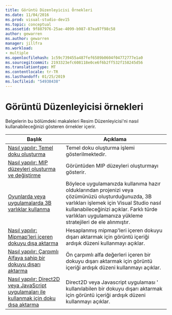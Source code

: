 ```yaml
---
title: Görüntü Düzenleyicisi Örnekleri
ms.date: 11/04/2016
ms.prod: visual-studio-dev15
ms.topic: conceptual
ms.assetid: 9f887976-25ae-4099-b987-87ea97f98c58
author: gewarren
ms.author: gewarren
manager: jillfra
ms.workload:
- multiple
ms.openlocfilehash: 1c59c739455a487fef6589b0604f04772777e1a0
ms.sourcegitcommit: 2193323efc608118e0ce6f6b2ff532f158245d56
ms.translationtype: MT
ms.contentlocale: tr-TR
ms.lasthandoff: 01/25/2019
ms.locfileid: "54938438"
---
```

# <a name="image-editor-examples"></a>Görüntü Düzenleyicisi örnekleri

Belgelerin bu bölümdeki makaleleri Resim Düzenleyicisi'ni nasıl kullanabileceğinizi gösteren örnekler içerir.

|Başlık|Açıklama|
|-----------|-----------------|
|[Nasıl yapılır: Temel doku oluşturma](../designers/how-to-create-a-basic-texture.md)|Temel doku oluşturma işlemi gösterilmektedir.|
|[Nasıl yapılır: MIP düzeyleri oluşturma ve değiştirme](../designers/how-to-create-and-modify-mip-levels.md)|Görüntüden MIP düzeyleri oluşturmayı gösterir.|
|[Oyunlarda veya uygulamalarda 3B varlıklar kullanma](../designers/using-3-d-assets-in-your-game-or-app.md)|Böylece uygulamanızda kullanıma hazır olduklarından projenizi veya çözümünüzü oluşturduğunuzda, 3B varlıkları işlemek için Visual Studio nasıl kullanabileceğinizi açıklar. Farklı türde varlıkları uygulamanıza yükleme stratejileri de ele alınmıştır.|
|[Nasıl yapılır: Mipmap'leri içeren dokuyu dışa aktarma](../designers/how-to-export-a-texture-that-contains-mipmaps.md)|Hesaplanmış mipmap'leri içeren dokuyu dışarı aktarmak için görüntü içeriği ardışık düzeni kullanmayı açıklar.|
|[Nasıl yapılır: Çarpımlı Alfaya sahip bir dokuyu dışarı aktarma](../designers/how-to-export-a-texture-that-has-premultiplied-alpha.md)|Ön çarpımlı alfa değerleri içeren bir dokuyu dışarı aktarmak için görüntü içeriği ardışık düzeni kullanmayı açıklar.|
|[Nasıl yapılır: Direct2D veya JavaScript uygulamaları ile kullanmak için doku dışa aktarma](../designers/how-to-export-a-texture-for-use-with-direct2d-or-javascipt-apps.md)|Direct2D veya Javascript uygulaması ' kullanılabilen bir dokuyu dışarı aktarmak için görüntü içeriği ardışık düzeni kullanmayı açıklar.|